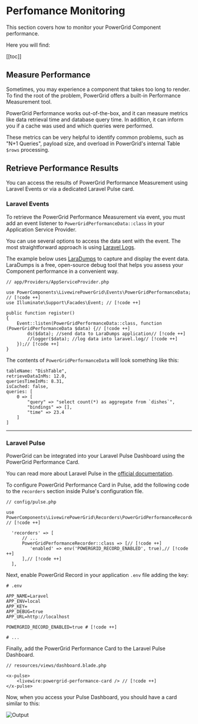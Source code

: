 # Perfomance Monitoring

This section covers how to monitor your PowerGrid Component performance.

Here you will find:

[[toc]]

## Measure Performance

Sometimes, you may experience a component that takes too long to render. To find the root of the problem, PowerGrid offers a built-in Performance Measurement tool.

PowerGrid Performance works out-of-the-box, and it can measure metrics like data retrieval time and database query time. In addition, it can inform you if a cache was used and which queries were performed.

These metrics can be very helpful to identify common problems, such as "N+1 Queries", payload size, and overload in PowerGrid's internal Table `$rows` processing.

## Retrieve Performance Results

You can access the results of PowerGrid Performance Measurement using Laravel Events or via a dedicated Laravel Pulse card.

### Laravel Events

To retrieve the PowerGrid Performance Measurement via event, you must add an event listener to `PowerGridPerformanceData::class` in your Application Service Provider.

You can use several options to access the data sent with the event. The most straightforward approach is using [Laravel Logs](https://laravel.com/docs/logging).

The example below uses [LaraDumps](https://laradumps.dev) to capture and display the event data. LaraDumps is a free, open-source debug tool that helps you assess your Component performance in a convenient way.

```php{3,4,8-11}
// app/Providers/AppServiceProvider.php

use PowerComponents\LivewirePowerGrid\Events\PowerGridPerformanceData; // [!code ++]
use Illuminate\Support\Facades\Event; // [!code ++]

public function register() 
{
    Event::listen(PowerGridPerformanceData::class, function (PowerGridPerformanceData $data) {// [!code ++]
        ds($data); //send data to LaraDumps application// [!code ++]
        //logger($data); //log data into laravel.log// [!code ++]
    });// [!code ++]
}
```

The contents of `PowerGridPerformanceData` will look something like this:

```plain
tableName: "DishTable",
retrieveDataInMs: 12.0,
queriesTimeInMs: 8.31,
isCached: false,
queries: [
    0 => [
        "query" => "select count(*) as aggregate from `dishes`",
        "bindings" => [],
        "time" => 23.4
    ]
]
```

---

### Laravel Pulse

PowerGrid can be integrated into your Laravel Pulse Dashboard using the PowerGrid Performance Card.

You can read more about Laravel Pulse in the [official documentation](https://laravel.com/docs/pulse).

To configure PowerGrid Performance Card in Pulse, add the following code to the `recorders` section inside Pulse's configuration file.

```php{3,7-9}
// config/pulse.php

use PowerComponents\LivewirePowerGrid\Recorders\PowerGridPerformanceRecorder; // [!code ++]

  'recorders' => [
      // ...
      PowerGridPerformanceRecorder::class => [// [!code ++]
         'enabled' => env('POWERGRID_RECORD_ENABLED', true),// [!code ++]
      ],// [!code ++]
  ],

```

Next, enable PowerGrid Record in your application `.env` file adding the key:

```shell
# .env

APP_NAME=Laravel
APP_ENV=local
APP_KEY=
APP_DEBUG=true
APP_URL=http://localhost

POWERGRID_RECORD_ENABLED=true # [!code ++]

# ...
```

Finally, add the PowerGrid Performance Card to the Laravel Pulse Dashboard.

```php{4}
// resources/views/dashboard.blade.php

<x-pulse>
    <livewire:powergrid-performance-card /> // [!code ++]
</x-pulse>
```

Now, when you access your Pulse Dashboard, you should have a card similar to this:

![Output](/examples/measure-retrieve-data-pulse.png)
